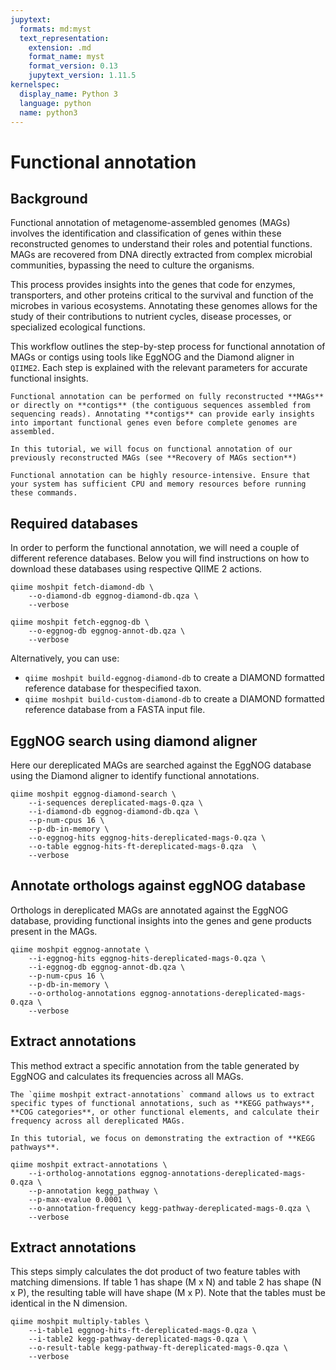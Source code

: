 ```yaml
---
jupytext:
  formats: md:myst
  text_representation:
    extension: .md
    format_name: myst
    format_version: 0.13
    jupytext_version: 1.11.5
kernelspec:
  display_name: Python 3
  language: python
  name: python3
---
```


# Functional annotation

## Background
Functional annotation of metagenome-assembled genomes (MAGs) involves the identification and classification of genes within these reconstructed genomes to understand their roles and potential functions. MAGs are recovered from DNA directly extracted from complex microbial communities, bypassing the need to culture the organisms.

This process provides insights into the genes that code for enzymes, transporters, and other proteins critical to the survival and function of the microbes in various ecosystems. Annotating these genomes allows for the study of their contributions to nutrient cycles, disease processes, or specialized ecological functions.

This workflow outlines the step-by-step process for functional annotation of MAGs or contigs using tools like EggNOG and the Diamond aligner in `QIIME2`. Each step is explained with the relevant parameters for accurate functional insights.

```{note}
Functional annotation can be performed on fully reconstructed **MAGs** or directly on **contigs** (the contiguous sequences assembled from sequencing reads). Annotating **contigs** can provide early insights into important functional genes even before complete genomes are assembled.

In this tutorial, we will focus on functional annotation of our previously reconstructed MAGs (see **Recovery of MAGs section**)
```
```{warning}
Functional annotation can be highly resource-intensive. Ensure that your system has sufficient CPU and memory resources before running these commands.
```
## Required databases
In order to perform the functional annotation, we will need a couple of different reference databases. Below you will find instructions on how to download these databases using respective QIIME 2 actions.

```{code-cell}
qiime moshpit fetch-diamond-db \
    --o-diamond-db eggnog-diamond-db.qza \
    --verbose
```

```{code-cell}
qiime moshpit fetch-eggnog-db \
    --o-eggnog-db eggnog-annot-db.qza \
    --verbose
```
Alternatively, you can use:
- `qiime moshpit build-eggnog-diamond-db` to create a DIAMOND formatted reference database for thespecified taxon.
- `qiime moshpit build-custom-diamond-db` to create a DIAMOND formatted reference database from a FASTA input file.

## EggNOG search using diamond aligner
Here our dereplicated MAGs are searched against the EggNOG database using the Diamond aligner to identify functional annotations.

```{code-cell}
qiime moshpit eggnog-diamond-search \
    --i-sequences dereplicated-mags-0.qza \
    --i-diamond-db eggnog-diamond-db.qza \
    --p-num-cpus 16 \
    --p-db-in-memory \
    --o-eggnog-hits eggnog-hits-dereplicated-mags-0.qza \
    --o-table eggnog-hits-ft-dereplicated-mags-0.qza  \
    --verbose
```
## Annotate orthologs against eggNOG database
Orthologs in dereplicated MAGs are annotated against the EggNOG database, providing functional insights into the genes and gene products present in the MAGs.

```{code-cell}
qiime moshpit eggnog-annotate \
    --i-eggnog-hits eggnog-hits-dereplicated-mags-0.qza \
    --i-eggnog-db eggnog-annot-db.qza \
    --p-num-cpus 16 \
    --p-db-in-memory \
    --o-ortholog-annotations eggnog-annotations-dereplicated-mags-0.qza \
    --verbose
```
## Extract annotations
This method extract a specific annotation from the table generated by EggNOG and calculates its frequencies across all MAGs.

```{note}
The `qiime moshpit extract-annotations` command allows us to extract specific types of functional annotations, such as **KEGG pathways**, **COG categories**, or other functional elements, and calculate their frequency across all dereplicated MAGs. 

In this tutorial, we focus on demonstrating the extraction of **KEGG pathways**.
```
```{code-cell}
qiime moshpit extract-annotations \
    --i-ortholog-annotations eggnog-annotations-dereplicated-mags-0.qza \
    --p-annotation kegg_pathway \
    --p-max-evalue 0.0001 \
    --o-annotation-frequency kegg-pathway-dereplicated-mags-0.qza \
    --verbose
```

## Extract annotations
This steps simply calculates the dot product of two feature tables with matching dimensions. If table 1 has shape (M x N) and table 2 has shape (N x P), the resulting table will have shape (M x P). Note that the tables must be identical in the N dimension.

```{code-cell}
qiime moshpit multiply-tables \
    --i-table1 eggnog-hits-ft-dereplicated-mags-0.qza \
    --i-table2 kegg-pathway-dereplicated-mags-0.qza \
    --o-result-table kegg-pathway-ft-dereplicated-mags-0.qza \
    --verbose
```
